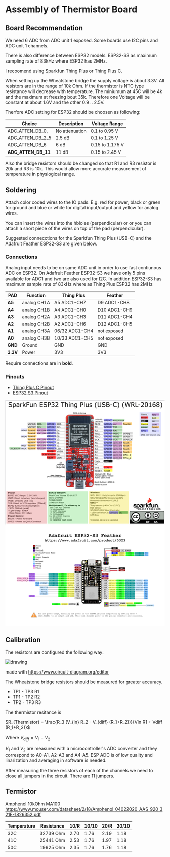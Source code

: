 # Assembly of Thermistor Board

## Board Recommendation

We need 6 ADC from ADC unit 1 exposed. Some boards use I2C pins and ADC unit 1 channels.

There is also difference between ESP32 models. ESP32-S3 as maximum sampling rate of 83kHz where ESP32 has 2MHz. 

I recoomend using Sparkfun Thing Plus or Thing Plus C.

When setting up the Wheatstone bridge the supply voltage is about 3.3V.
All resistors are in the range of 10k Ohm.
If the thermistor is NTC type resistance will decrease with temperature.
The miniumum at 45C will be 4k and the maximum at freezing bout 35k.
Therefore one Voltage will be constant at about 1.6V and the other 0.9 .. 2.5V.

Therfore ADC setting for ESP32 should be choosen as following:

| Choice              | Description    | Voltage Range   |
|---------------------|----------------|-----------------|
| ADC_ATTEN_DB_0,     | No attenuation | 0.1  to 0.95 V  |
| ADC_ATTEN_DB_2_5    | 2.5 dB         | 0.1  to 1.25 V  |
| ADC_ATTEN_DB_6      |   6 dB         | 0.15 to 1.175 V |
| **ADC_ATTEN_DB_11** |  11 dB         | 0.15 to 2.45 V  |

Also the bridge resistors should be changed so that R1 and R3 resistor is 20k and R3 is 10k. This would allow more accurate measurement of temperature in physiogical range.

## Soldering

Attach color coded wires to the IO pads. E.g. red for power, black or green for ground and blue or white for digital input/output and yellow for analog wires. 

You can insert the wires into the hbloles (perpendicular) or or you can attach a short piece of the wires on top of the pad (perpendicular).

Suggested connecctions for the Sparkfun Thing Plus (USB-C) and the Adafruit Feather ESP32-S3 are given below.

### Connections

Analog input needs to be on same ADC unit in order to use fast contiunous ADC on ESP32.
On Adafruit Feather ESP32-S3 we have only 5 pins available for ADC1 and two are also used for I2C.
In addition ESP32-S3 has maximum sample rate of 83kHz where as Thing Plus ESP32 has 2MHz

PAD      | Function    | Thing Plus     | Feather
---      |---          |---             |---
**A5**   | analog CH1A | A5 ADC1-CH7    | D9  ADC1-CH8
**A4**   | analog CH1B | A4 ADC1-CH0    | D10 ADC1-CH9
**A3**   | analog CH2A | A3 ADC1-CH3    | D11 ADC1-CH4
**A2**   | analog CH2B | A2 ADC1-CH6    | D12 ADC1-CH5
**A1**   | analog CH3A | 06/32 ADC1-CH4 | not exposed  
**A0**   | analog CH3B | 10/33 ADC1-CH5 | not exposed
**GND**  | Ground      | GND            | GND
**3.3V** | Power       | 3V3            | 3V3

Require connections are in **bold**.

### Pinouts
- [Thing Plus C Pinout](https://cdn.sparkfun.com/assets/3/9/5/f/e/SparkFun_Thing_Plus_ESP32_WROOM_C_graphical_datasheet2.pdf)
- [ESP32 S3 Pinout](https://learn.adafruit.com/assets/110811)

![Thing Plus C Pinout](..\assetts\ThingPlusC_PinOut.png)
![Adafruit Feather ESP32 S3](../assetts/adafruit_products_Adafruit_Feather_ESP32-S3_Pinout.png)

## Calibration

The resistors are configured the following way:

<img src="../assets/Wheatstone.svg" alt="drawing" height="300"/>

made with https://www.circuit-diagram.org/editor

The Wheatstone bridge resistors should be measured for greater accuracy.

- TP1 - TP3 R1
- TP1 - TP2 R2
- TP2 - TP3 R3

The thermistor resitance is

$R_{Thermistor} = \frac{R_3 (V_{in} R_2 - V_{diff} (R_1+R_2))}{Vin R1 + Vdiff (R_1+R_2)}$

Where $V_{diff} = V_1 - V_2$

$V_1$ and $V_2$ are measured with a microcontroller's ADC converter and they correspond to A0-A1, A2-A3 and A4-A5. ESP ADC is of low quality and linarization and averaging in software is needed.

After measuring the three resistors of each of the channels we need to close all jumpers in the circuit. There are 11 jumpers. 

## Termistor
Amphenol 10kOhm MA100
https://www.mouser.com/datasheet/2/18/Amphenol_04022020_AAS_920_321E-1826352.pdf

| Temperature | Resistance | 10/R | 10/10 | 20/R | 20/10 |
|---          |---         |---   |---    |---   |---    |
| 32C         | 32739 Ohm  | 2.70 | 1.76  | 2.19 | 1.18  |
| 41C         | 25441 Ohm  | 2.53 | 1.76  | 1.97 | 1.18  |
| 50C         | 19925 Ohm  | 2.35 | 1.76  | 1.76 | 1.18  |